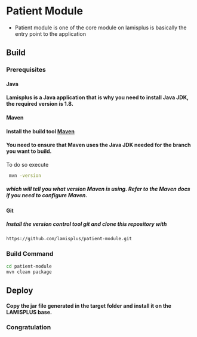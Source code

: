 # Patient Module
* Patient module is one of the core module on lamisplus is basically the entry point to the application

## Build

### Prerequisites

#### Java
 
####  Lamisplus is a Java application that is why you need to install Java JDK, the required version is 1.8.

#### Maven
#### Install the build tool [Maven](https://maven.apache.org/install.html)
#### You need to ensure that Maven uses the Java JDK needed for the branch you want to build.

To do so execute

```bash
 mvn -version
```

##### which will tell you what version Maven is using. Refer to the Maven docs if you need to configure Maven.

#### Git
##### Install the version control tool git and clone this repository with

```bash
https://github.com/lamisplus/patient-module.git
```
### Build Command
```bash
cd patient-module
mvn clean package
```

## Deploy
#### Copy the jar file generated in the target folder and install it on the LAMISPLUS base.
###  Congratulation
